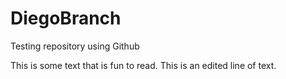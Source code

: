 DiegoBranch
============

Testing repository using Github

This is some text that is fun to read.
This is an edited line of text.
